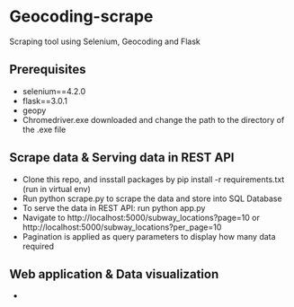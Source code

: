 # Geocoding-scrape
Scraping tool using Selenium, Geocoding and Flask

## Prerequisites
- selenium==4.2.0
- flask==3.0.1
- geopy
- Chromedriver.exe downloaded and change the path to the directory of the .exe file

## Scrape data & Serving data in REST API
- Clone this repo, and insstall packages by pip install -r requirements.txt (run in virtual env)
- Run python scrape.py to scrape the data and store into SQL Database
- To serve the data in REST API: run python app.py
- Navigate to http://localhost:5000/subway_locations?page=10 or http://localhost:5000/subway_locations?per_page=10
- Pagination is applied as query parameters to display how many data required 

## Web application & Data visualization
- 
